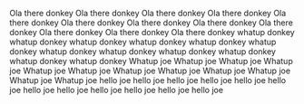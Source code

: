 Ola there donkey
Ola there donkey
Ola there donkey
Ola there donkey
Ola there donkey
Ola there donkey
Ola there donkey
Ola there donkey
Ola there donkey
Ola there donkey
Ola there donkey
Ola there donkey
whatup donkey
whatup donkey
whatup donkey
whatup donkey
whatup donkey
whatup donkey
whatup donkey
whatup donkey
whatup donkey
whatup donkey
whatup donkey
whatup donkey
Whatup joe
Whatup joe
Whatup joe
Whatup joe
Whatup joe
Whatup joe
Whatup joe
Whatup joe
Whatup joe
Whatup joe
Whatup joe
Whatup joe
hello joe
hello joe
hello joe
hello joe
hello joe
hello joe
hello joe
hello joe
hello joe
hello joe
hello joe
hello joe
